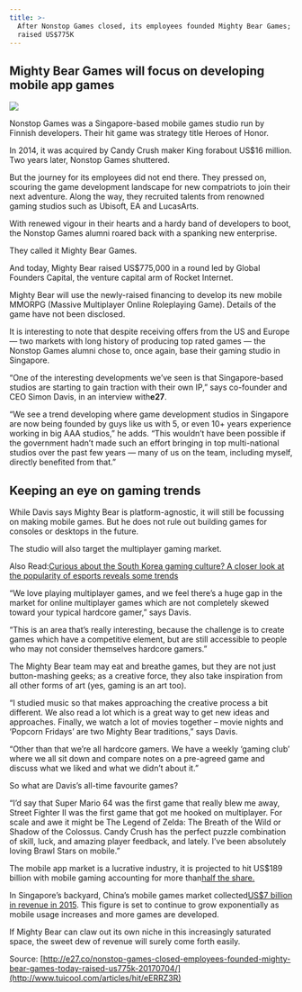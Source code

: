 ```yaml
---
title: >-
  After Nonstop Games closed, its employees founded Mighty Bear Games; today it
  raised US$775K
---
```


## Mighty Bear Games will focus on developing mobile app games

![](http://img0.tuicool.com/y2uMrqj.png!web)

Nonstop Games was a Singapore-based mobile games studio run by Finnish developers. Their hit game was strategy title Heroes of Honor.

In 2014, it was acquired by Candy Crush maker King forabout US$16 million. Two years later, Nonstop Games shuttered.

But the journey for its employees did not end there. They pressed on, scouring the game development landscape for new compatriots to join their next adventure. Along the way, they recruited talents from renowned gaming studios such as Ubisoft, EA and LucasArts.

With renewed vigour in their hearts and a hardy band of developers to boot, the Nonstop Games alumni roared back with a spanking new enterprise.

They called it Mighty Bear Games.

And today, Mighty Bear raised US$775,000 in a round led by Global Founders Capital, the venture capital arm of Rocket Internet.

Mighty Bear will use the newly-raised financing to develop its new mobile MMORPG \(Massive Multiplayer Online Roleplaying Game\). Details of the game have not been disclosed.

It is interesting to note that despite receiving offers from the US and Europe — two markets with long history of producing top rated games — the Nonstop Games alumni chose to, once again, base their gaming studio in Singapore.

“One of the interesting developments we’ve seen is that Singapore-based studios are starting to gain traction with their own IP,” says co-founder and CEO Simon Davis, in an interview with**e27**.

“We see a trend developing where game development studios in Singapore are now being founded by guys like us with 5, or even 10+ years experience working in big AAA studios,” he adds. “This wouldn’t have been possible if the government hadn’t made such an effort bringing in top multi-national studios over the past few years — many of us on the team, including myself, directly benefited from that.”

## **Keeping an eye on gaming trends**

While Davis says Mighty Bear is platform-agnostic, it will still be focussing on making mobile games. But he does not rule out building games for consoles or desktops in the future.

The studio will also target the multiplayer gaming market.

Also Read:[Curious about the South Korea gaming culture? A closer look at the popularity of esports reveals some trends](https://e27.co/curious-south-korea-gaming-culture-closer-look-popularity-esports-reveals-trends-20170525/)

“We love playing multiplayer games, and we feel there’s a huge gap in the market for online multiplayer games which are not completely skewed toward your typical hardcore gamer,” says Davis.

“This is an area that’s really interesting, because the challenge is to create games which have a competitive element, but are still accessible to people who may not consider themselves hardcore gamers.”

The Mighty Bear team may eat and breathe games, but they are not just button-mashing geeks; as a creative force, they also take inspiration from all other forms of art \(yes, gaming is an art too\).

“I studied music so that makes approaching the creative process a bit different. We also read a lot which is a great way to get new ideas and approaches. Finally, we watch a lot of movies together – movie nights and ‘Popcorn Fridays’ are two Mighty Bear traditions,” says Davis.

“Other than that we’re all hardcore gamers. We have a weekly ‘gaming club’ where we all sit down and compare notes on a pre-agreed game and discuss what we liked and what we didn’t about it.”

So what are Davis’s all-time favourite games?

“I’d say that Super Mario 64 was the first game that really blew me away, Street Fighter II was the first game that got me hooked on multiplayer. For scale and awe it might be The Legend of Zelda: The Breath of the Wild or Shadow of the Colossus. Candy Crush has the perfect puzzle combination of skill, luck, and amazing player feedback, and lately. I’ve been absolutely loving Brawl Stars on mobile.”

The mobile app market is a lucrative industry, it is projected to hit US$189 billion with mobile gaming accounting for more than[half the share.](https://venturebeat.com/2016/11/02/mobile-app-market-to-grow-270-to-189-billion-by-2020-with-games-accounting-for-55/)

In Singapore’s backyard, China’s mobile games market collected[US$7 billion in revenue in 2015](http://www.gamesindustry.biz/articles/2016-05-03-chinese-mobile-market-is-now-the-most-valuable-in-the-world). This figure is set to continue to grow exponentially as mobile usage increases and more games are developed.

If Mighty Bear can claw out its own niche in this increasingly saturated space, the sweet dew of revenue will surely come forth easily.



Source: [http://e27.co/nonstop-games-closed-employees-founded-mighty-bear-games-today-raised-us775k-20170704/](http://www.tuicool.com/articles/hit/eERRZ3R)


